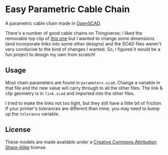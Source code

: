 # Easy Parametric Cable Chain

A parametric cable chain made in [OpenSCAD](http://www.openscad.org/).

There's a number of good cable chains on Thingiverse; I liked the removable top clip of [this one](https://www.thingiverse.com/thing:611593) but I wanted to change some dimensions (and incorporate links into some other designs) and the SCAD files weren't very conducive to the kind of changes I wanted. So, I figured it would be a fun project to design my own from scratch!

## Usage

Most chain parameters are found in `parameters.scad`.  Change a variable in that file and the new value will carry through to all the other files.  The link & clip geometry is in `link.scad` and imported into the other files.

I tried to make the links not too tight, but they still have a little bit of friction. If your printer's tolerances are different than mine, you may need to bump up the `tolerance` variable.

## License

These models are made available under a [Creative Commons Attribution Share-Alike](https://creativecommons.org/licenses/by-sa/4.0/) license.
